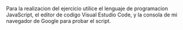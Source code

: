 Para la realizacion del ejercicio utilice el lenguaje de programacion JavaScript, el editor de codigo Visual Estudio Code, y la consola de mi navegador de Google para probar el script.
